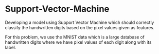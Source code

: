 # Support-Vector-Machine

Developing a model using Support Vector Machine which should correctly classify the handwritten digits based on the pixel values given as features.

For this problem, we use the MNIST data which is a large database of handwritten digits where we have pixel values of each digit along with its label. 
